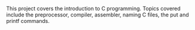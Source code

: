 This project covers the introduction to C programming. Topics covered include the preprocessor, compiler, assembler, naming C files, the put and printf commands.
